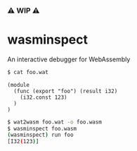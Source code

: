 ### :warning: WIP :warning:
# wasminspect
An interactive debugger for WebAssembly 

```sh
$ cat foo.wat
```
```wasm
(module
  (func (export "foo") (result i32)
    (i32.const 123)
  )
)
```
```sh
$ wat2wasm foo.wat -o foo.wasm
$ wasminspect foo.wasm
(wasminspect) run foo
[I32(123)]
```
